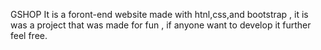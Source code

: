 GSHOP
It is a foront-end website made with htnl,css,and bootstrap , it is was a project that was made for fun , if anyone want to develop it further feel free.
